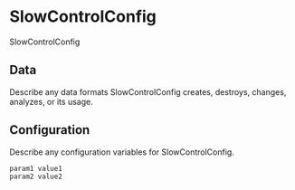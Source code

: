 # SlowControlConfig

SlowControlConfig

## Data

Describe any data formats SlowControlConfig creates, destroys, changes, analyzes, or its usage.




## Configuration

Describe any configuration variables for SlowControlConfig.

```
param1 value1
param2 value2
```
